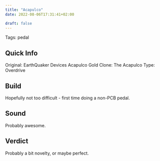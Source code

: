 ```yaml
---
title: "Acapulco"
date: 2022-08-06T17:31:41+02:00

draft: false
---
```


Tags: pedal

## Quick Info

Original: EarthQuaker Devices Acapulco Gold
Clone: The Acapulco
Type: Overdrive

## Build

Hopefully not too difficult - first time doing a non-PCB pedal.

## Sound

Probably awesome.

## Verdict

Probably a bit novelty, or maybe perfect.
